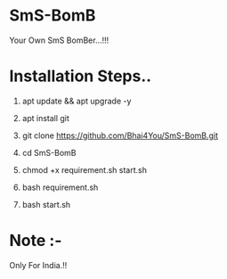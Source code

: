 # SmS-BomB
Your Own SmS BomBer...!!!
# Installation Steps..
1) apt update && apt upgrade -y

2) apt install git

3) git clone https://github.com/Bhai4You/SmS-BomB.git

4) cd SmS-BomB

5) chmod +x requirement.sh start.sh

6) bash requirement.sh

7) bash start.sh

# Note :-

Only For India.!!  
